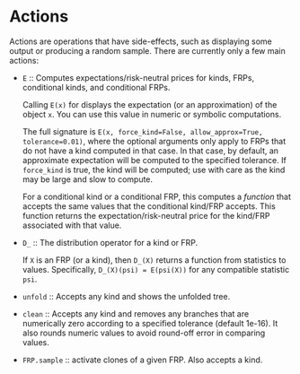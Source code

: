# Actions

Actions are operations that have side-effects, such as displaying some output
or producing a random sample. There are currently only a few main actions:

+ `E` :: Computes expectations/risk-neutral prices for kinds, FRPs, conditional kinds,
         and conditional FRPs.

   Calling `E(x)` for displays the expectation (or an approximation) of the object `x`.
   You can use this value in numeric or symbolic computations.

   The full signature is `E(x, force_kind=False, allow_approx=True, tolerance=0.01)`,
   where the optional arguments only apply to FRPs that do not have a kind computed
   in that case. In that case, by default, an approximate expectation will be
   computed to the specified tolerance. If `force_kind` is true, the kind will be
   computed; use with care as the kind may be large and slow to compute.

   For a conditional kind or a conditional FRP, this computes a *function*
   that accepts the same values that the conditional kind/FRP accepts.
   This function returns the expectation/risk-neutral price for the kind/FRP
   associated with that value.
   
+ `D_` :: The distribution operator for a kind or FRP.

   If `X` is an FRP (or a kind), then `D_(X)` returns a function from statistics
   to values. Specifically, `D_(X)(psi) = E(psi(X))` for any compatible statistic
   `psi`.

+ `unfold` :: Accepts any kind and shows the unfolded tree.

+ `clean` :: Accepts any kind and removes any branches that are numerically zero
      according to a specified tolerance (default 1e-16). It also rounds numeric
      values to avoid round-off error in comparing values.

+ `FRP.sample` :: activate clones of a given FRP. Also accepts a kind.


